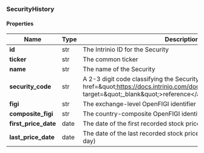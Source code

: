 

[//]: # (CLASS:SecurityHistory)

[//]: # (KIND:object)

### SecurityHistory

#### Properties

[//]: # (START_DEFINITION)

Name | Type | Description
------------ | ------------- | -------------
**id** | str | The Intrinio ID for the Security &nbsp;
**ticker** | str | The common ticker &nbsp;
**name** | str | The name of the Security &nbsp;
**security_code** | str | A 2-3 digit code classifying the Security (&lt;a href&#x3D;\&quot;https://docs.intrinio.com/documentation/security_codes\&quot; target&#x3D;\&quot;_blank\&quot;&gt;reference&lt;/a&gt;) &nbsp;
**figi** | str | The exchange-level OpenFIGI identifier &nbsp;
**composite_figi** | str | The country-composite OpenFIGI identifier &nbsp;
**first_price_date** | date | The date of the first recorded stock price &nbsp;
**last_price_date** | date | The date of the last recorded stock price (or the most recent trading day) &nbsp;

[//]: # (END_DEFINITION)



